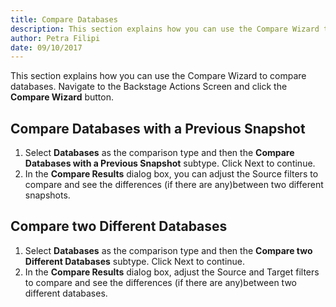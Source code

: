 ```yaml
---
title: Compare Databases
description: This section explains how you can use the Compare Wizard to compare databases.
author: Petra Filipi
date: 09/10/2017
---
```


This section explains how you can use the Compare Wizard to compare databases. Navigate to the Backstage Actions Screen and click the __Compare Wizard__ button.

## Compare Databases with a Previous Snapshot
1. Select __Databases__ as the comparison type and then the __Compare Databases with a Previous Snapshot__ subtype. Click Next to continue.
2. In the __Compare Results__ dialog box, you can adjust the Source filters to compare and see the differences (if there are any)between two different snapshots.

## Compare two Different Databases
1. Select __Databases__ as the comparison type and then the __Compare two Different Databases__ subtype. Click Next to continue.
2. In the __Compare Results__ dialog box, adjust the Source and Target filters to compare and see the differences (if there are any)between two different databases.
